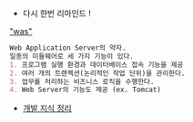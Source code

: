 - 다시 한번 리마인드 !

["was"](https://velog.io/@directorhwan59/was)

```markdown
Web Application Server의 약자.
일종의 미들웨어로 세 가지 기능이 있다.
1. 프로그램 실행 환경과 데이터베이스 접속 기능을 제공
2. 여러 개의 트렌젝션(논리적인 작업 단위)을 관리한다.
3. 업무를 처리하는 비즈니스 로직을 수행한다.
4. Web Server의 기능도 제공 (ex. Tomcat)
```

- [개발 지식 정리](https://www.notion.so/2a6eca3fe9a84c3bab9ce5d9b30c379f)